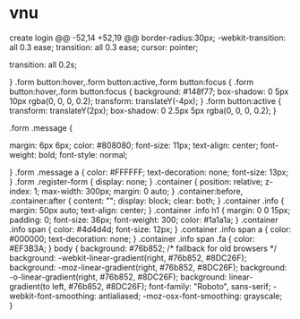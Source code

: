 # vnu
create login 
@@ -52,14 +52,19 @@ border-radius:30px;
  -webkit-transition: all 0.3 ease;
  transition: all 0.3 ease;
  cursor: pointer;

  transition: all 0.2s;


}
.form button:hover,.form button:active,.form button:focus {
.form button:hover,.form button:focus {
  background: #148f77;
    box-shadow: 0 5px 10px rgba(0, 0, 0, 0.2);
  transform: translateY(-4px);
}
.form button:active {
  transform: translateY(2px);
  box-shadow: 0 2.5px 5px rgba(0, 0, 0, 0.2);
}


.form .message {

  margin: 6px 6px;
  color: #808080;
  font-size: 11px;
  text-align: center;
  font-weight: bold;
  font-style: normal;
  
}
.form .message a {
  color: #FFFFFF;
  text-decoration: none;
  font-size: 13px;
}
.form .register-form {
  display: none;
}
.container {
  position: relative;
  z-index: 1;
  max-width: 300px;
  margin: 0 auto;
}
.container:before, .container:after {
  content: "";
  display: block;
  clear: both;
}
.container .info {
  margin: 50px auto;
  text-align: center;
}
.container .info h1 {
  margin: 0 0 15px;
  padding: 0;
  font-size: 36px;
  font-weight: 300;
  color: #1a1a1a;
}
.container .info span {
  color: #4d4d4d;
  font-size: 12px;
}
.container .info span a {
  color: #000000;
  text-decoration: none;
}
.container .info span .fa {
  color: #EF3B3A;
}
body {
  background: #76b852; /* fallback for old browsers */
  background: -webkit-linear-gradient(right, #76b852, #8DC26F);
  background: -moz-linear-gradient(right, #76b852, #8DC26F);
  background: -o-linear-gradient(right, #76b852, #8DC26F);
  background: linear-gradient(to left, #76b852, #8DC26F);
  font-family: "Roboto", sans-serif;
  -webkit-font-smoothing: antialiased;
  -moz-osx-font-smoothing: grayscale;      
}
